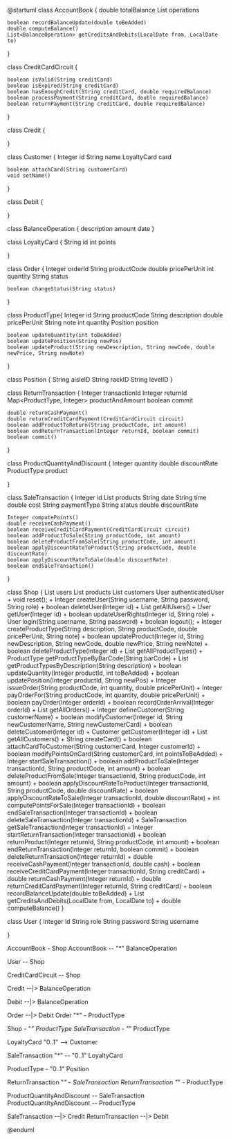 @startuml
class AccountBook {
    double totalBalance
    List<BalanceOperation> operations

    boolean recordBalanceUpdate(double toBeAdded)
    double computeBalance()
    List<BalanceOperation> getCreditsAndDebits(LocalDate from, LocalDate to)
}

class CreditCardCircuit {

    boolean isValid(String creditCard)
    boolean isExpired(String creditCard)
    boolean hasEnoughCredit(String creditCard, double requiredBalance)
    boolean processPayment(String creditCard, double requiredBalance)
    boolean returnPayment(String creditCard, double requiredBalance)
}

class Credit {

}

class Customer {
    Integer id
    String name
    LoyaltyCard card

    boolean attachCard(String customerCard)
    void setName()
}

class Debit {

}

class BalanceOperation {
    description
    amount
    date
}

class LoyaltyCard {
    String id
    int points
    
}

class Order {
    Integer orderId
    String productCode
    double pricePerUnit
    int quantity
    String status

    boolean changeStatus(String status)
}

class ProductType{
    Integer id
    String productCode
    String description
    double pricePerUnit
    String note
    int quantity
    Position position

    boolean updateQuantity(int toBeAdded) 
    boolean updatePosition(String newPos) 
    boolean updateProduct(String newDescription, String newCode, double newPrice, String newNote)
}


class Position {
    String aisleID
    String rackID
    String levelID
}

class ReturnTransaction {
    Integer transactionId
    Integer returnId 
    Map<ProductType, Integer> productAndAmount
    boolean commit
    
    double returnCashPayment()
    double returnCreditCardPayment(CreditCardCircuit circuit)
    boolean addProductToReturn(String productCode, int amount)
    boolean endReturnTransaction(Integer returnId, boolean commit)
    boolean commit()
}

class ProductQuantityAndDiscount {
    Integer quantity
    double discountRate
    ProductType product

}

class SaleTransaction {
    Integer id 
    List<ProductQuantityAndDiscount> products
    String date
    String time
    double cost
    String paymentType
    String status
    double discountRate
    
    Integer computePoints()
    double receiveCashPayment()
    boolean receiveCreditCardPayment(CreditCardCircuit circuit)
    boolean addProductToSale(String productCode, int amount)
    boolean deleteProductFromSale(String productCode, int amount)
    boolean applyDiscountRateToProduct(String productCode, double discountRate)
    boolean applyDiscountRateToSale(double discountRate)
    boolean endSaleTransaction()
}

class Shop {
    List<User> users
    List<ProductType> products
    List<Customer> customers
    User authenticatedUser
    + void reset();
    + Integer createUser(String username, String password, String role) 
    + boolean deleteUser(Integer id) 
    + List<User> getAllUsers() 
    + User getUser(Integer id) 
    + boolean updateUserRights(Integer id, String role) 
    + User login(String username, String password) 
    + boolean logout();
    + Integer createProductType(String description, String productCode, double pricePerUnit, String note)
    + boolean updateProduct(Integer id, String newDescription, String newCode, double newPrice, String newNote)
    + boolean deleteProductType(Integer id) 
    + List<ProductType> getAllProductTypes() 
    + ProductType getProductTypeByBarCode(String barCode) 
    + List<ProductType> getProductTypesByDescription(String description) 
    + boolean updateQuantity(Integer productId, int toBeAdded) 
    + boolean updatePosition(Integer productId, String newPos) 
    + Integer issueOrder(String productCode, int quantity, double pricePerUnit)
    + Integer payOrderFor(String productCode, int quantity, double pricePerUnit)
    + boolean payOrder(Integer orderId) 
    + boolean recordOrderArrival(Integer orderId) 
    + List<Order> getAllOrders() 
    + Integer defineCustomer(String customerName) 
    + boolean modifyCustomer(Integer id, String newCustomerName, String newCustomerCard)
    + boolean deleteCustomer(Integer id) 
    + Customer getCustomer(Integer id) 
    + List<Customer> getAllCustomers() 
    + String createCard()
    + boolean attachCardToCustomer(String customerCard, Integer customerId)
    + boolean modifyPointsOnCard(String customerCard, int pointsToBeAdded)
    + Integer startSaleTransaction()
    + boolean addProductToSale(Integer transactionId, String productCode, int amount)
    + boolean deleteProductFromSale(Integer transactionId, String productCode, int amount)
    + boolean applyDiscountRateToProduct(Integer transactionId, String productCode, double discountRate)
    + boolean applyDiscountRateToSale(Integer transactionId, double discountRate)
    + int computePointsForSale(Integer transactionId)
    + boolean endSaleTransaction(Integer transactionId)
    + boolean deleteSaleTransaction(Integer transactionId)
    + SaleTransaction getSaleTransaction(Integer transactionId)
    + Integer startReturnTransaction(Integer transactionId)
    + boolean returnProduct(Integer returnId, String productCode, int amount)
    + boolean endReturnTransaction(Integer returnId, boolean commit)
    + boolean deleteReturnTransaction(Integer returnId)
    + double receiveCashPayment(Integer transactionId, double cash)
    + boolean receiveCreditCardPayment(Integer transactionId, String creditCard)
    + double returnCashPayment(Integer returnId)
    + double returnCreditCardPayment(Integer returnId, String creditCard)
    + boolean recordBalanceUpdate(double toBeAdded)
    + List<BalanceOperation> getCreditsAndDebits(LocalDate from, LocalDate to)
    + double computeBalance()
}

class User {
    Integer id
    String role
    String password
    String username

}

AccountBook - Shop
AccountBook -- "*" BalanceOperation

User -- Shop

CreditCardCircuit -- Shop

Credit --|> BalanceOperation

Debit --|> BalanceOperation

Order --|> Debit
Order "*" - ProductType

Shop - "*" ProductType
SaleTransaction - "*" ProductType

LoyaltyCard "0..1" --> Customer

SaleTransaction "*" -- "0..1" LoyaltyCard

ProductType - "0..1" Position

ReturnTransaction "*" - SaleTransaction
ReturnTransaction "*" - ProductType

ProductQuantityAndDiscount -- SaleTransaction
ProductQuantityAndDiscount -- ProductType

SaleTransaction --|> Credit
ReturnTransaction --|> Debit

@enduml
